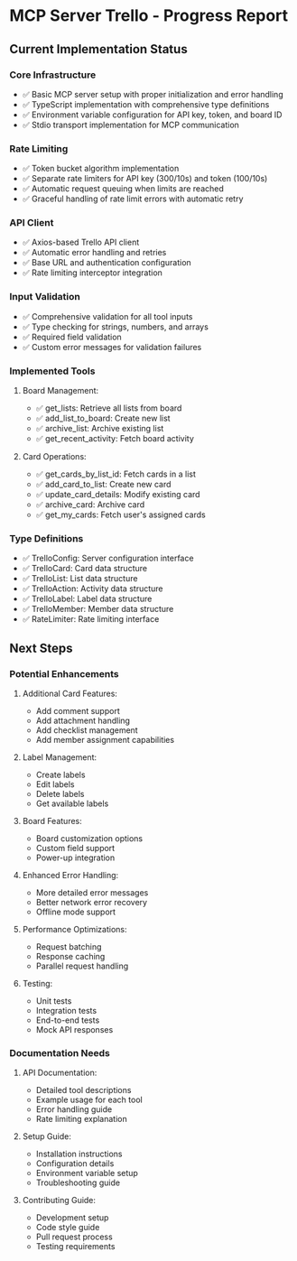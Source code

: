 # MCP Server Trello - Progress Report

## Current Implementation Status

### Core Infrastructure
- ✅ Basic MCP server setup with proper initialization and error handling
- ✅ TypeScript implementation with comprehensive type definitions
- ✅ Environment variable configuration for API key, token, and board ID
- ✅ Stdio transport implementation for MCP communication

### Rate Limiting
- ✅ Token bucket algorithm implementation
- ✅ Separate rate limiters for API key (300/10s) and token (100/10s)
- ✅ Automatic request queuing when limits are reached
- ✅ Graceful handling of rate limit errors with automatic retry

### API Client
- ✅ Axios-based Trello API client
- ✅ Automatic error handling and retries
- ✅ Base URL and authentication configuration
- ✅ Rate limiting interceptor integration

### Input Validation
- ✅ Comprehensive validation for all tool inputs
- ✅ Type checking for strings, numbers, and arrays
- ✅ Required field validation
- ✅ Custom error messages for validation failures

### Implemented Tools
1. Board Management:
   - ✅ get_lists: Retrieve all lists from board
   - ✅ add_list_to_board: Create new list
   - ✅ archive_list: Archive existing list
   - ✅ get_recent_activity: Fetch board activity

2. Card Operations:
   - ✅ get_cards_by_list_id: Fetch cards in a list
   - ✅ add_card_to_list: Create new card
   - ✅ update_card_details: Modify existing card
   - ✅ archive_card: Archive card
   - ✅ get_my_cards: Fetch user's assigned cards

### Type Definitions
- ✅ TrelloConfig: Server configuration interface
- ✅ TrelloCard: Card data structure
- ✅ TrelloList: List data structure
- ✅ TrelloAction: Activity data structure
- ✅ TrelloLabel: Label data structure
- ✅ TrelloMember: Member data structure
- ✅ RateLimiter: Rate limiting interface

## Next Steps

### Potential Enhancements
1. Additional Card Features:
   - Add comment support
   - Add attachment handling
   - Add checklist management
   - Add member assignment capabilities

2. Label Management:
   - Create labels
   - Edit labels
   - Delete labels
   - Get available labels

3. Board Features:
   - Board customization options
   - Custom field support
   - Power-up integration

4. Enhanced Error Handling:
   - More detailed error messages
   - Better network error recovery
   - Offline mode support

5. Performance Optimizations:
   - Request batching
   - Response caching
   - Parallel request handling

6. Testing:
   - Unit tests
   - Integration tests
   - End-to-end tests
   - Mock API responses

### Documentation Needs
1. API Documentation:
   - Detailed tool descriptions
   - Example usage for each tool
   - Error handling guide
   - Rate limiting explanation

2. Setup Guide:
   - Installation instructions
   - Configuration details
   - Environment variable setup
   - Troubleshooting guide

3. Contributing Guide:
   - Development setup
   - Code style guide
   - Pull request process
   - Testing requirements
